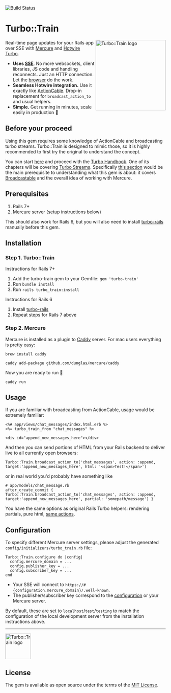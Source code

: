 ![Build Status](https://github.com/Uscreen-video/turbo-train/actions/workflows/main.yml/badge.svg)

# Turbo::Train

<img align="right" width="220" title="Turbo::Train logo"
     src="https://user-images.githubusercontent.com/3010927/210603861-4b265489-a4a7-4d2a-bceb-40ceccebcd96.jpg">
     

Real-time page updates for your Rails app over SSE with [Mercure](https://mercure.rocks) and [Hotwire Turbo](https://turbo.hotwired.dev/handbook/streams#integration-with-server-side-frameworks).

* **Uses [SSE](https://html.spec.whatwg.org/multipage/server-sent-events.html)**. No more websockets, client libraries, JS code and handling reconnects. Just an HTTP connection. Let the [browser](https://caniuse.com/eventsource) do the work.
* **Seamless Hotwire integration.** Use it exactly like [ActionCable](https://github.com/hotwired/turbo-rails#come-alive-with-turbo-streams). Drop-in replacement for `broadcast_action_to` and usual helpers.
* **Simple.** Get running in minutes, scale easily in production 🚀 

## Before your proceed

Using this gem requires some knowledge of ActionCable and broadcasting turbo streams. Turbo::Train is designed to mimic those, so it is highly recommended to first try the original to understand the concept.

You can start [here](https://hotwired.dev/) and proceed with the [Turbo Handbook](https://turbo.hotwired.dev/handbook/introduction). One of its chapters will be covering [Turbo Streams](https://turbo.hotwired.dev/handbook/streams). Specifically [this section](https://turbo.hotwired.dev/handbook/streams#integration-with-server-side-frameworks) would be the main prerequisite to understanding what this gem is about: it covers [Broadcastable](https://github.com/hotwired/turbo-rails/blob/main/app/models/concerns/turbo/broadcastable.rb) and the overall idea of working with Mercure.

## Prerequisites

1. Rails 7+
2. Mercure server (setup instructions below)

This should also work for Rails 6, but you will also need to install [turbo-rails](https://github.com/hotwired/turbo-rails#installation) manually before this gem.

## Installation

### Step 1. Turbo::Train

Instructions for Rails 7+

1. Add the turbo-train gem to your Gemfile: `gem 'turbo-train'`
2. Run `bundle install`
3. Run `rails turbo_train:install`

Instructions for Rails 6

1. Install [turbo-rails](https://github.com/hotwired/turbo-rails#installation)
2. Repeat steps for Rails 7 above

### Step 2. Mercure

Mercure is installed as a plugin to [Caddy](https://github.com/caddyserver/caddy) server. For mac users everything is pretty easy:

```
brew install caddy
```

```
caddy add-package github.com/dunglas/mercure/caddy
```

Now you are ready to run 🚀

```
caddy run
```


## Usage

If you are familiar with broadcasting from ActionCable, usage would be extremely familiar:

```
<%# app/views/chat_messages/index.html.erb %>
<%= turbo_train_from "chat_messages" %>

<div id="append_new_messages_here"></div>
```

And then you can send portions of HTML from your Rails backend to deliver live to all currently open browsers:

```
Turbo::Train.broadcast_action_to('chat_messages', action: :append, target:'append_new_messages_here', html: '<span>Test!</span>')
```

or in real world you'd probably have something like

```
# app/models/chat_message.rb
after_create_commit { Turbo::Train.broadcast_action_to('chat_messages', action: :append, target:'append_new_messages_here', partial: 'somepath/message') }
```

You have the same options as original Rails Turbo helpers: rendering partials, pure html, [same actions](https://turbo.hotwired.dev/reference/streams).

## Configuration

To specify different Mercure server settings, please adjust the generated `config/initializers/turbo_train.rb` file:

```
Turbo::Train.configure do |config|
  config.mercure_domain = ...
  config.publisher_key = ...
  config.subscriber_key = ...
end
```

* Your SSE will connect to `https://#{configuration.mercure_domain}/.well-known`. 
* The publisher/subscriber key correspond to the [configuration](https://mercure.rocks/docs/hub/config) or your Mercure server.

By default, these are set to `localhost`/`test`/`testing` to match the configuration of the local development server from the installation instructions above.

***

<img width="80" title="Turbo::Train logo"
     src="https://user-images.githubusercontent.com/3010927/210604381-4b715322-55f8-4db8-8bb8-660be734704d.jpg">

## License
The gem is available as open source under the terms of the [MIT License](https://opensource.org/licenses/MIT).
